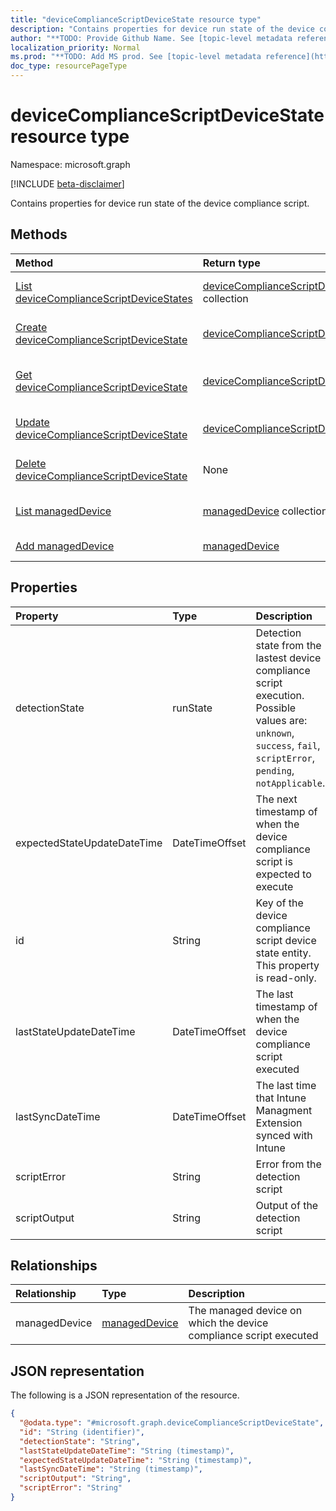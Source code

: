 ```yaml
---
title: "deviceComplianceScriptDeviceState resource type"
description: "Contains properties for device run state of the device compliance script."
author: "**TODO: Provide Github Name. See [topic-level metadata reference](https://msgo.azurewebsites.net/add/document/guidelines/metadata.html#topic-level-metadata)**"
localization_priority: Normal
ms.prod: "**TODO: Add MS prod. See [topic-level metadata reference](https://msgo.azurewebsites.net/add/document/guidelines/metadata.html#topic-level-metadata)**"
doc_type: resourcePageType
---
```


# deviceComplianceScriptDeviceState resource type

Namespace: microsoft.graph

[!INCLUDE [beta-disclaimer](../../includes/beta-disclaimer.md)]

Contains properties for device run state of the device compliance script.

## Methods
|Method|Return type|Description|
|:---|:---|:---|
|[List deviceComplianceScriptDeviceStates](../api/devicecompliancescriptdevicestate-list.md)|[deviceComplianceScriptDeviceState](../resources/devicecompliancescriptdevicestate.md) collection|Get a list of the [deviceComplianceScriptDeviceState](../resources/devicecompliancescriptdevicestate.md) objects and their properties.|
|[Create deviceComplianceScriptDeviceState](../api/devicecompliancescriptdevicestate-create.md)|[deviceComplianceScriptDeviceState](../resources/devicecompliancescriptdevicestate.md)|Create a new [deviceComplianceScriptDeviceState](../resources/devicecompliancescriptdevicestate.md) object.|
|[Get deviceComplianceScriptDeviceState](../api/devicecompliancescriptdevicestate-get.md)|[deviceComplianceScriptDeviceState](../resources/devicecompliancescriptdevicestate.md)|Read the properties and relationships of a [deviceComplianceScriptDeviceState](../resources/devicecompliancescriptdevicestate.md) object.|
|[Update deviceComplianceScriptDeviceState](../api/devicecompliancescriptdevicestate-update.md)|[deviceComplianceScriptDeviceState](../resources/devicecompliancescriptdevicestate.md)|Update the properties of a [deviceComplianceScriptDeviceState](../resources/devicecompliancescriptdevicestate.md) object.|
|[Delete deviceComplianceScriptDeviceState](../api/devicecompliancescriptdevicestate-delete.md)|None|Deletes a [deviceComplianceScriptDeviceState](../resources/devicecompliancescriptdevicestate.md) object.|
|[List managedDevice](../api/devicecompliancescriptdevicestate-list-manageddevice.md)|[managedDevice](../resources/manageddevice.md) collection|Get the managedDevice resources from the managedDevice navigation property.|
|[Add managedDevice](../api/devicecompliancescriptdevicestate-post-manageddevice.md)|[managedDevice](../resources/manageddevice.md)|Add managedDevice by posting to the managedDevice collection.|

## Properties
|Property|Type|Description|
|:---|:---|:---|
|detectionState|runState|Detection state from the lastest device compliance script execution. Possible values are: `unknown`, `success`, `fail`, `scriptError`, `pending`, `notApplicable`.|
|expectedStateUpdateDateTime|DateTimeOffset|The next timestamp of when the device compliance script is expected to execute|
|id|String|Key of the device compliance script device state entity. This property is read-only.|
|lastStateUpdateDateTime|DateTimeOffset|The last timestamp of when the device compliance script executed|
|lastSyncDateTime|DateTimeOffset|The last time that Intune Managment Extension synced with Intune|
|scriptError|String|Error from the detection script|
|scriptOutput|String|Output of the detection script|

## Relationships
|Relationship|Type|Description|
|:---|:---|:---|
|managedDevice|[managedDevice](../resources/manageddevice.md)|The managed device on which the device compliance script executed|

## JSON representation
The following is a JSON representation of the resource.
<!-- {
  "blockType": "resource",
  "keyProperty": "id",
  "@odata.type": "microsoft.graph.deviceComplianceScriptDeviceState",
  "openType": false
}
-->
``` json
{
  "@odata.type": "#microsoft.graph.deviceComplianceScriptDeviceState",
  "id": "String (identifier)",
  "detectionState": "String",
  "lastStateUpdateDateTime": "String (timestamp)",
  "expectedStateUpdateDateTime": "String (timestamp)",
  "lastSyncDateTime": "String (timestamp)",
  "scriptOutput": "String",
  "scriptError": "String"
}
```

